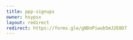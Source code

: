 ```yaml
---
title: ppp-signups
owner: hsypsx
layout: redirect
redirect: https://forms.gle/gNDnPiwubSmJ2E8D7
---
```

